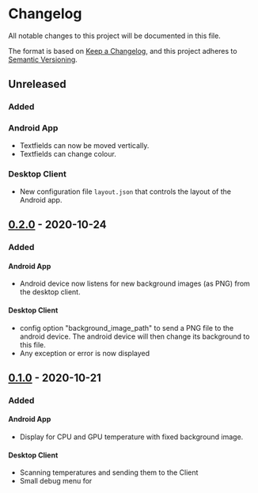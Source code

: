 # Changelog
All notable changes to this project will be documented in this file.

The format is based on [Keep a Changelog](https://keepachangelog.com/en/1.0.0/),
and this project adheres to [Semantic Versioning](https://semver.org/spec/v2.0.0.html).

## Unreleased

### Added

### Android App
- Textfields can now be moved vertically.
- Textfields can change colour.

### Desktop Client
- New configuration file `layout.json` that controls the layout of the Android app.

## [0.2.0] - 2020-10-24

### Added

#### Android App
- Android device now listens for new background images (as PNG) from the desktop client.

#### Desktop Client

- config option "background_image_path" to send a PNG file to the android device. The android device will then change its background to this file.
- Any exception or error is now displayed

## [0.1.0] - 2020-10-21

### Added

#### Android App

- Display for CPU and GPU temperature with fixed background image.

#### Desktop Client

- Scanning temperatures and sending them to the Client
- Small debug menu for 

[0.2.0]: https://github.com/LeslieM98/casemod-monitoring-display/releases/tag/v0.2.0
[0.1.0]: https://github.com/LeslieM98/casemod-monitoring-display/releases/tag/v0.1.0